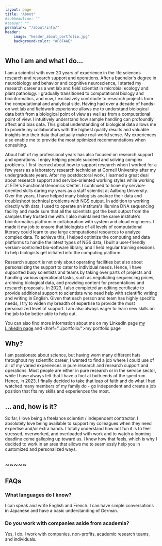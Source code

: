 ```yaml
---
layout: page
title: "About"
#subheadline: ""
#teaser: ""
permalink: "/about/info/"
header:
    image: "header_about_portfolio.jpg"
    background-color: "#F6FAAE"
---
```





## Who I am and what I do...
I am a scientist with over 20 years of experience in the life sciences research and research support and operations. After a bachelor's degree in neurobiology and behavior and cognitive neuroscience, I started my research career as a wet lab and field scientist in microbial ecology and plant pathology. I gradually transitioned to computational biology and bioinformatics, and now, I exclusively contribute to research projects from the computational and analytical side. Having had over a decade of hands-on wet lab and fieldwork experience allows me to understand biological data both from a biological point of view as well as from a computational point of view. I intuitively understand how sample handling can profoundly affect and bias data. This global understanding of biological data allows me to provide my collaborators with the highest quality results and valuable insights into their data that actually make real-world sense. My experiences also enable me to provide the most optimized recommendations when consulting.

About half of my professional years has also focused on research support and operations. I enjoy helping people succeed and solving complex problems. I first learned about how to support research when I worked for a few years as a laboratory research technician at Cornell University after my undergraduate years. After my postdoctoral work, I learned a great deal about research support and service-oriented working styles while working at ETH's Functional Genomics Center. I continued to hone my service-oriented skills during my years as a staff scientist at Aalborg University. Over the years, I have helped many biologists analyze their data and troubleshoot technical problems with NGS output. In addition to working directly with data, I used to operate an institute's Illumina DNA sequencing facility and made sure that all the scientists got the best output from the samples they trusted me with. I also maintained the same institute's bioinformatics platform in collaboration with system and cloud engineers. I made it my job to ensure that biologists of all levels of computational literacy could learn to use large computational resources to analyze complex data. To achieve this, I helped optimize the computing and data platforms to handle the latest types of NGS data, I built a user-friendly version-controlled bio-software library, and I held regular training sessions to help biologists get initiated into the computing platform.

Research support is not only about operating facilities but also about personalizing the support to cater to individual needs. Hence, I have supported busy scientists and teams by taking over parts of projects and handling various operational tasks, such as negotiating sequencing prices, archiving biological data, and providing content for presentations and research proposals. In 2023, I also completed an editing certificate to provide additional support to scientists who need help with scientific writing and writing in English. Given that each person and team has highly specific needs, I try to widen my breadth of expertise to provide the most personalized level of support. I am also always eager to learn new skills on the job to be better able to help out.

You can also find more information about me on my LinkedIn page <a href="https://www.linkedin.com/in/erika-yashiro-834390162/">my LinkedIn page</a> and <href="../portfolio/">my portfolio page</a>

## Why?
I am passionate about science, but having worn many different hats throughout my scientific career, I wanted to find a job where I could use of all of my varied experiences in pure research and research support and operations. Most people are either in pure research or in the service sector, while I have always felt that I have a foot at both ends of the spectrum. Hence, in 2023, I finally decided to take that leap of faith and do what I had watched many members of my family do - go independent and create a job position that fits my skills and experiences the most.

## ... and, how is it?
So far, I love being a freelance scientist / independent contractor. I absolutely love being available to support my colleagues when they need expertise and/or extra hands. I totally understand how not fun it is to feel stressed, overworked, and overloaded with work and to watch a looming deadline come galloping up toward us. I know how that feels, which is why I decided to work in an area that allows me to seamlessly help you in customized and personalized ways.

## ~~~~~

## FAQs

### What languages do I know?
I can speak and write English and French. I can have simple conversations in Japanese and have a basic understanding of German.

### Do you work with companies aside from academia?
Yes, I do. I work with companies, non-profits, academic research teams, and individuals.
